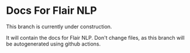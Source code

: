 # Docs For Flair NLP

This branch is currently under construction.

It will contain the docs for Flair NLP.
Don't change files, as this branch will be autogenerated using github actions.